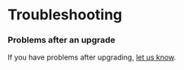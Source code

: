 # Troubleshooting

### Problems after an upgrade

If you have problems after upgrading, [let us know](https://github.com/ulixee/ulixee/issues).
